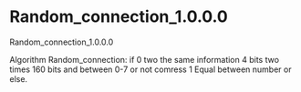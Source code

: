 # Random_connection_1.0.0.0
Random_connection_1.0.0.0

Algorithm Random_connection:
if 0 two the same information 4 bits two times 160 bits and between 0-7 or not comress 1 Equal between number or else.
